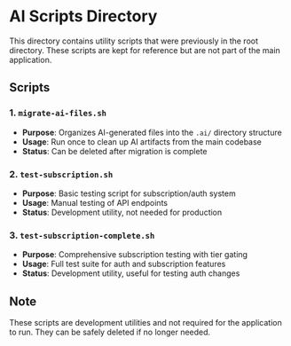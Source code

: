 # AI Scripts Directory

This directory contains utility scripts that were previously in the root directory.
These scripts are kept for reference but are not part of the main application.

## Scripts

### 1. `migrate-ai-files.sh`
- **Purpose**: Organizes AI-generated files into the `.ai/` directory structure
- **Usage**: Run once to clean up AI artifacts from the main codebase
- **Status**: Can be deleted after migration is complete

### 2. `test-subscription.sh`
- **Purpose**: Basic testing script for subscription/auth system
- **Usage**: Manual testing of API endpoints
- **Status**: Development utility, not needed for production

### 3. `test-subscription-complete.sh`
- **Purpose**: Comprehensive subscription testing with tier gating
- **Usage**: Full test suite for auth and subscription features
- **Status**: Development utility, useful for testing auth changes

## Note
These scripts are development utilities and not required for the application to run.
They can be safely deleted if no longer needed.